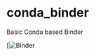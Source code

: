 # conda_binder
Basic Conda based Binder

[![Binder](https://mybinder.org/v2/gh/athena1806/shiny_tutorial2/HEAD)
